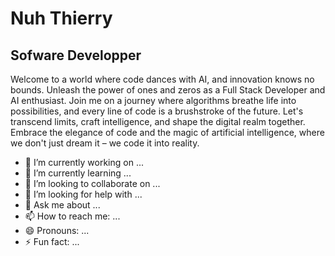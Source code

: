 # Nuh Thierry

## Sofware Developper 

Welcome to a world where code dances with AI, and innovation knows no bounds. Unleash the power of ones and zeros as a Full Stack Developer and AI enthusiast. Join me on a journey where algorithms breathe life into possibilities, and every line of code is a brushstroke of the future. Let's transcend limits, craft intelligence, and shape the digital realm together. Embrace the elegance of code and the magic of artificial intelligence, where we don't just dream it – we code it into reality.

- 🔭 I’m currently working on ...
- 🌱 I’m currently learning ...
- 👯 I’m looking to collaborate on ...
- 🤔 I’m looking for help with ...
- 💬 Ask me about ...
- 📫 How to reach me: ...
- 😄 Pronouns: ...
- ⚡ Fun fact: ...


